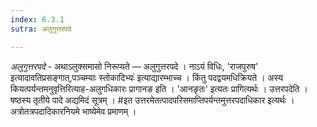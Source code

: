```yaml
---
index: 6.3.1
sutra: अलुगुत्तरपदे

---
```

_अलुगुत्तरपदे_ - अथाऽलुक्समासो निरूप्यते — अलुगुत्तरपदे । नाऽयं विधिः, 'राजपुरुष' इत्यादावतिप्रसङ्गात्,पञ्चम्याः स्तोकादिभ्यः॑ इत्याद्यारम्भाच्च । किंतु पदद्वयमधिक्रियते । अस्य कियत्पर्यन्तमनुवृत्तिरित्याह-अलुगधिकारः प्रागानङ इति । 'आनङृतः' इत्यतः प्रागित्यर्थः । उत्तरपदेति । षष्ठस्य तृतीये पादे अद्यमिदं सूत्रम् । #इत उत्तरमेतत्पादपरिसमाप्तिपर्यन्तमुत्तरपदाधिकार इत्यर्थः । अत्रोतत्रपदादिकारनियमे भाष्येमेव प्रमाणम् ।